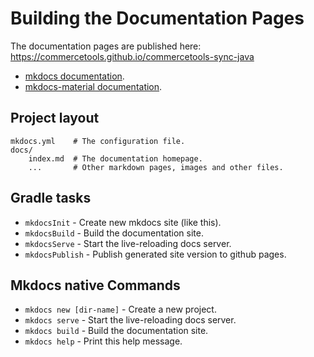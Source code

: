 # Building the Documentation Pages

The documentation pages are published here: https://commercetools.github.io/commercetools-sync-java

* [mkdocs documentation](http://mkdocs.org).
* [mkdocs-material documentation](https://squidfunk.github.io/mkdocs-material/).


## Project layout

    mkdocs.yml    # The configuration file.
    docs/
        index.md  # The documentation homepage.
        ...       # Other markdown pages, images and other files.

## Gradle tasks

* `mkdocsInit` - Create new mkdocs site (like this).
* `mkdocsBuild` - Build the documentation site.
* `mkdocsServe` - Start the live-reloading docs server.
* `mkdocsPublish` - Publish generated site version to github pages.

## Mkdocs native Commands

* `mkdocs new [dir-name]` - Create a new project.
* `mkdocs serve` - Start the live-reloading docs server.
* `mkdocs build` - Build the documentation site.
* `mkdocs help` - Print this help message.